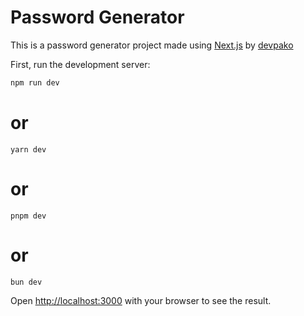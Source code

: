 # Password Generator

This is a password generator project made using [Next.js](https://nextjs.org/) by [devpako](https://github.com/devpakko)

First, run the development server:

```bash
npm run dev
```
# or
```
yarn dev
```
# or
```
pnpm dev
```
# or
```
bun dev
```

Open [http://localhost:3000](http://localhost:3000) with your browser to see the result.


